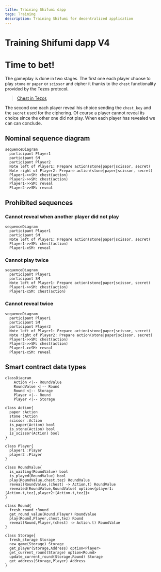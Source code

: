 ```yaml
---
title: Training Shifumi dapp
tags: Training
description: Training Shifumi for decentralized application
---
```


Training Shifumi dapp V4
===

# Time to bet!

The gameplay is done in two stages. The first one each player choose to play `stone` or `paper` or `scissor`
and cipher it thanks to the `chest` functionality provided by the Tezos protocol.

> [Chest in Tezos]()

The second one each player reveal his choice sending the `chest_key` and the `secret` used for the ciphering.
Of course a player cannot reveal its choice since the other one did not play. When each player has revealed
we can can conclude.

## Nominal sequence diagram

```mermaid
sequenceDiagram
  participant Player1
  participant SM
  participant Player2
  Note left of Player1: Prepare action(stone|paper|scissor, secret)
  Note right of Player2: Prepare action(stone|paper|scissor, secret)
  Player1->>SM: chest(action)
  Player2->>SM: chest(action)
  Player1->>SM: reveal
  Player2->>SM: reveal
```

## Prohibited sequences

### Cannot reveal when another player did not play

```mermaid
sequenceDiagram
  participant Player1
  participant SM
  Note left of Player1: Prepare action(stone|paper|scissor, secret)
  Player1->>SM: chest(action)
  Player1-xSM: reveal
```

### Cannot play twice

```mermaid
sequenceDiagram
  participant Player1
  participant SM
  Note left of Player1: Prepare action(stone|paper|scissor, secret)
  Player1->>SM: chest(action)
  Player1-xSM: chest(action)
```

### Cannot reveal twice

```mermaid
sequenceDiagram
  participant Player1
  participant SM
  participant Player2
  Note left of Player1: Prepare action(stone|paper|scissor, secret)
  Note right of Player2: Prepare action(stone|paper|scissor, secret)
  Player1->>SM: chest(action)
  Player2->>SM: chest(action)
  Player1->>SM: reveal
  Player1-xSM: reveal
```

## Smart contract data types

```mermaid
classDiagram
    Action <|-- RoundValue
    RoundValue <|-- Round
    Round <|-- Storage
    Player <|-- Round
    Player <|-- Storage
```

```
class Action{
  paper :Action
  stone :Action
  scissor :Action
  is_paper(Action) bool
  is_stone(Action) bool
  is_scissor(Action) bool
}
        
class Player{
  player1 :Player 
  player2 :Player
}

class RoundValue{
  is_waiting(RoundValue) bool
  is_played(RoundValue) bool
  play(RoundValue,chest,tez) RoundValue
  reveal(RoundValue,(chest) -> Action.t) RoundValue
  revealed(RoundValue,RoundValue) option<{player1:[Action.t,tez],player2:[Action.t,tez]}>
}

class Round{
  fresh_round :Round
  get_round_value(Round,Player) RoundValue
  play(Round,Player,chest,tez) Round
  reveal(Round,Player,(chest) -> Action.t) RoundValue
}

class Storage{
  fresh_storage Storage
  new_game(Storage) Storage
  get_player(Storage,Address) option<Player>
  get_current_round(Storage) option<Round>
  update_current_round(Storage,Round) Storage
  get_address(Storage,Player) Address
}
```
